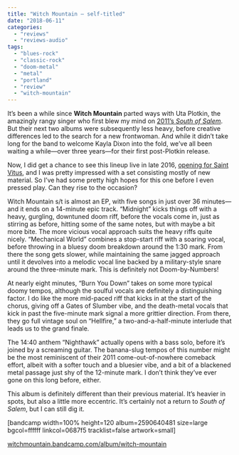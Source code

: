 ```yaml
---
title: "Witch Mountain – self-titled"
date: "2018-06-11"
categories: 
  - "reviews"
  - "reviews-audio"
tags: 
  - "blues-rock"
  - "classic-rock"
  - "doom-metal"
  - "metal"
  - "portland"
  - "review"
  - "witch-mountain"
---
```


It’s been a while since **Witch Mountain** parted ways with Uta Plotkin, the amazingly rangy singer who first blew my mind on [2011’s _South of Salem_](https://hellbound.ca/2011/05/witch-mountain-south-of-salem/). But their next two albums were subsequently less heavy, before creative differences led to the search for a new frontwoman. And while it didn’t take long for the band to welcome Kayla Dixon into the fold, we’ve all been waiting a while—over three years—for their first post-Plotkin release.

Now, I did get a chance to see this lineup live in late 2016, [opening for Saint Vitus](https://hellbound.ca/2016/10/amateur-concert-photography-hour-saint-vitusthe-skullwitch-mountain-grog-shop-cleveland-october-8-2016/), and I was pretty impressed with a set consisting mostly of new material. So I’ve had some pretty high hopes for this one before I even pressed play. Can they rise to the occasion?

Witch Mountain s/t is almost an EP, with five songs in just over 36 minutes—and it ends on a 14-minute epic track. “Midnight” kicks things off with a heavy, gurgling, downtuned doom riff, before the vocals come in, just as stirring as before, hitting some of the same notes, but with maybe a bit more bite. The more vicious vocal approach suits the heavy riffs quite nicely. “Mechanical World” combines a stop-start riff with a soaring vocal, before throwing in a bluesy doom breakdown around the 1:30 mark. From there the song gets slower, while maintaining the same jagged approach until it devolves into a melodic vocal line backed by a military-style snare around the three-minute mark. This is definitely not Doom-by-Numbers!

At nearly eight minutes, “Burn You Down” takes on some more typical doomy tempos, although the soulful vocals are definitely a distinguishing factor. I do like the more mid-paced riff that kicks in at the start of the chorus, giving off a Gates of Slumber vibe, and the death-metal vocals that kick in past the five-minute mark signal a more grittier direction. From there, they go full vintage soul on “Hellfire,” a two-and-a-half-minute interlude that leads us to the grand finale.

The 14:40 anthem “Nighthawk” actually opens with a bass solo, before it’s joined by a screaming guitar. The banana-slug tempos of this number might be the most reminiscent of their 2011 come-out-of-nowhere comeback effort, albeit with a softer touch and a bluesier vibe, and a bit of a blackened metal passage just shy of the 12-minute mark. I don’t think they’ve ever gone on this long before, either.

This album is definitely different than their previous material. It’s heavier in spots, but also a little more eccentric. It’s certainly not a return to _South of Salem_, but I can still dig it.

\[bandcamp width=100% height=120 album=2590640481 size=large bgcol=ffffff linkcol=0687f5 tracklist=false artwork=small\]

[witchmountain.bandcamp.com/album/witch-mountain](https://witchmountain.bandcamp.com/album/witch-mountain)
